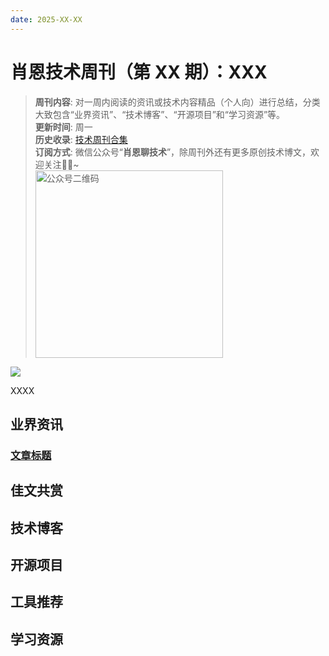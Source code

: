 ```yaml
---
date: 2025-XX-XX
---
```

# 肖恩技术周刊（第 XX 期）：XXX
> **周刊内容**: 对一周内阅读的资讯或技术内容精品（个人向）进行总结，分类大致包含“业界资讯”、“技术博客”、“开源项目”和“学习资源”等。<br>
> **更新时间**: 周一<br>
> **历史收录**: [技术周刊合集](https://mp.weixin.qq.com/mp/appmsgalbum?__biz=MzkwODY0ODQzOQ==&action=getalbum&album_id=3492416248238096386#wechat_redirect) <br>
> **订阅方式**: 微信公众号“**肖恩聊技术**”，除周刊外还有更多原创技术博文，欢迎关注👏🏻~<br>
> <img src="https://cdn.jsdelivr.net/gh/Xiaoxie1994/images/images/20241103221454.png" alt="公众号二维码" width="300">


![](https://cdn.jsdelivr.net/gh/Xiaoxie1994/images/images/20241117233731.png)

XXXX
## 业界资讯
### [文章标题](文章链接)

## 佳文共赏

## 技术博客
 
## 开源项目 

## 工具推荐

## 学习资源
